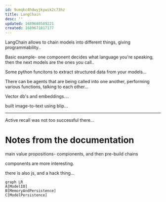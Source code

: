 ```yaml
---
id: 9umqkc4hdwyjkywik2c73hz
title: LangChain
desc: ''
updated: 1689680589221
created: 1689671817177
---
```


LangChain allows to chain models into different things, giving programmability..


Basic example- one component decides what language you're speaking, then the next models are the ones you call..

Some python funcitons to extract structured data from your models...

There can be agents that are being called into one another, performing various functions, talking to each other...

Vector db's and embeddings....

built image-to-text using blip...

----


Active recall was not too successful there...


# Notes from the documentation


main value propositions- compionents, and then pre-build chains

components are more interesting.


there is also js, and a hack thing...


```mermaid
graph LR
A[ModelIO]
B[MemoryAndPersistence]
C[ModelPersistence]

```



